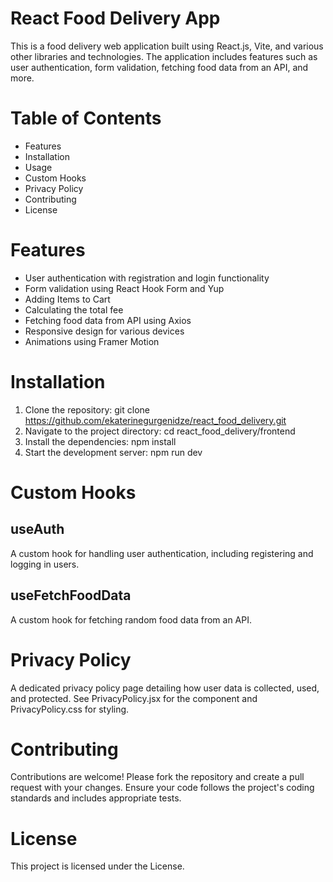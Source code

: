 # React Food Delivery App
This is a food delivery web application built using React.js, Vite, and various other libraries and technologies. The application includes features such as user authentication, 
form validation, fetching food data from an API, and more.

# Table of Contents
* Features
* Installation
* Usage
* Custom Hooks
* Privacy Policy
* Contributing
* License


# Features
* User authentication with registration and login functionality
* Form validation using React Hook Form and Yup
* Adding Items to Cart
* Calculating the total fee
* Fetching food data from API using Axios
* Responsive design for various devices
* Animations using Framer Motion

# Installation
1. Clone the repository: git clone https://github.com/ekaterinegurgenidze/react_food_delivery.git
2. Navigate to the project directory: cd react_food_delivery/frontend
3. Install the dependencies: npm install
4. Start the development server: npm run dev

# Custom Hooks
## useAuth
A custom hook for handling user authentication, including registering and logging in users.

## useFetchFoodData
A custom hook for fetching random food data from an API.


# Privacy Policy
A dedicated privacy policy page detailing how user data is collected, used, and protected. See PrivacyPolicy.jsx for the component and PrivacyPolicy.css for styling.

# Contributing
Contributions are welcome! Please fork the repository and create a pull request with your changes. Ensure your code follows the project's coding standards and includes appropriate tests.

# License
This project is licensed under the License.
